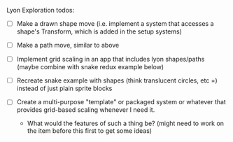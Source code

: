 Lyon Exploration todos:

* [ ] Make a drawn shape move (i.e. implement a system that accesses a shape's Transform, which is added in the setup systems)

* [ ] Make a path move, similar to above

* [ ] Implement grid scaling in an app that includes lyon shapes/paths (maybe combine with snake redux example below)

* [ ] Recreate snake example with shapes (think translucent circles, etc =) instead of just plain sprite blocks

* [ ] Create a multi-purpose "template" or packaged system or whatever that provides grid-based scaling whenever I need it.
    * What would the features of such a thing be? (might need to work on the item before this first to get some ideas)

